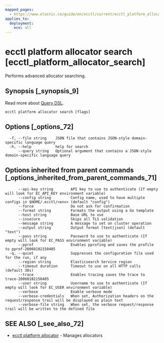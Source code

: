```yaml
---
mapped_pages:
  - https://www.elastic.co/guide/en/ecctl/current/ecctl_platform_allocator_search.html
applies_to:
  deployment:
    ece: all
---
```


# ecctl platform allocator search [ecctl_platform_allocator_search]

Performs advanced allocator searching.


## Synopsis [_synopsis_9]

Read more about [Query DSL](elasticsearch://reference/query-languages/querydsl.md).

```
ecctl platform allocator search [flags]
```


## Options [_options_72]

```
  -f, --file string    JSON file that contains JSON-style domain-specific language query
  -h, --help           help for search
      --query string   Optional argument that contains a JSON-style domain-specific language query
```


## Options inherited from parent commands [_options_inherited_from_parent_commands_71]

```
      --api-key string        API key to use to authenticate (If empty will look for EC_API_KEY environment variable)
      --config string         Config name, used to have multiple configs in $HOME/.ecctl/<env> (default "config")
      --force                 Do not ask for confirmation
      --format string         Formats the output using a Go template
      --host string           Base URL to use
      --insecure              Skips all TLS validation
      --message string        A message to set on cluster operation
      --output string         Output format [text|json] (default "text")
      --pass string           Password to use to authenticate (If empty will look for EC_PASS environment variable)
      --pprof                 Enables pprofing and saves the profile to pprof-20060102150405
  -q, --quiet                 Suppresses the configuration file used for the run, if any
      --region string         Elasticsearch Service region
      --timeout duration      Timeout to use on all HTTP calls (default 30s)
      --trace                 Enables tracing saves the trace to trace-20060102150405
      --user string           Username to use to authenticate (If empty will look for EC_USER environment variable)
      --verbose               Enable verbose mode
      --verbose-credentials   When set, Authorization headers on the request/response trail will be displayed as plain text
      --verbose-file string   When set, the verbose request/response trail will be written to the defined file
```


## SEE ALSO [_see_also_72]

* [ecctl platform allocator](/reference/ecctl_platform_allocator.md) - Manages allocators

